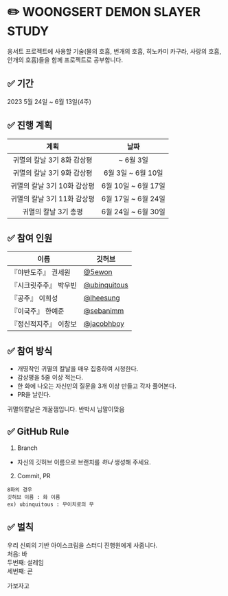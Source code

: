 # ✏️ WOONGSERT DEMON SLAYER STUDY

웅서트 프로젝트에 사용할 기술(물의 호흡, 번개의 호흡, 히노카미 카구라, 사랑의 호흡, 안개의 호흡)들을 함께 프로젝트로 공부합니다.

## ✅ 기간

2023 5월 24일 ~ 6월 13일(4주)

## ✅ 진행 계획

|                            계획                             |        날짜        |
| :---------------------------------------------------------: | :----------------: |
|           귀멸의 칼날 3기 8화 감상평           |   ~ 6월 3일   |
|        귀멸의 칼날 3기 9화 감상평        |  6월 3일 ~ 6월 10일   |
|                귀멸의 칼날 3기 10화 감상평                 | 6월 10일 ~ 6월 17일 |
|        귀멸의 칼날 3기 11화 감상평         |   6월 17일 ~ 6월 24일    |
| 귀멸의 칼날 3기 총평 |   6월 24일 ~ 6월 30일   |

## ✅ 참여 인원

| 이름   | 깃허브                                         |
| ------ | ---------------------------------------------- |
| 『야반도주』 권세원 | [@5ewon](https://github.com/5ewon)             |
| 『시크릿주주』 박우빈 | [@ubinquitous](https://github.com/ubinquitous) |
| 『공주』 이희성 | [@lheesung](https://github.com/lheesung)         |
| 『이국주』 한예준 | [@sebanimm](https://github.com/sebanimm)       |
| 『정신적지주』 이창보 | [@jacobhboy](https://github.com/jacobhboy)       |

## ✅ 참여 방식

- 개띵작인 귀멸의 칼날을 매우 집중하여 시청한다.
- 감상평을 5줄 이상 적는다.
- 한 화에 나오는 자신만의 질문을 3개 이상 만들고 각자 풀어본다.
- PR을 날린다.

귀멸의칼날은 개꿀잼입니다. 반박시 님말이맞음

## ✅ GitHub Rule

1. Branch

- 자신의 깃허브 이름으로 브랜치를 _하나_ 생성해 주세요.

2. Commit, PR

```
8화의 경우
깃허브 이름 : 화 이름
ex) ubinquitous : 무이치로의 무
```

## ✅ 벌칙

우리 신뢰의 기반 아이스크림을 스터디 진행원에게 사줍니다.  
처음: 바  
두번째: 설레임  
세번째: 콘  

가보자고
